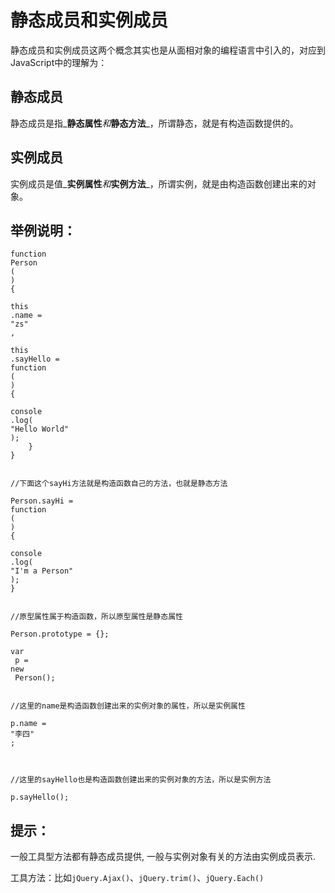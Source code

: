 # 静态成员和实例成员

静态成员和实例成员这两个概念其实也是从面相对象的编程语言中引入的，对应到JavaScript中的理解为：

## 静态成员 <a id="&#x9759;&#x6001;&#x6210;&#x5458;"></a>

静态成员是指_**静态属性**_和_**静态方法**_，所谓静态，就是有构造函数提供的。

## 实例成员 <a id="&#x5B9E;&#x4F8B;&#x6210;&#x5458;"></a>

实例成员是值_**实例属性**_和_**实例方法**_，所谓实例，就是由构造函数创建出来的对象。

## 举例说明： <a id="&#x4E3E;&#x4F8B;&#x8BF4;&#x660E;&#xFF1A;"></a>

```text
function
Person
(
)
{

this
.name = 
"zs"
,

this
.sayHello = 
function
(
)
{

console
.log(
"Hello World"
);
    }
}


//下面这个sayHi方法就是构造函数自己的方法，也就是静态方法

Person.sayHi = 
function
(
)
{

console
.log(
"I'm a Person"
);
}


//原型属性属于构造函数，所以原型属性是静态属性

Person.prototype = {};

var
 p = 
new
 Person();


//这里的name是构造函数创建出来的实例对象的属性，所以是实例属性

p.name = 
"李四"
;



//这里的sayHello也是构造函数创建出来的实例对象的方法，所以是实例方法

p.sayHello();
```

## 提示： <a id="&#x63D0;&#x793A;&#xFF1A;"></a>

一般工具型方法都有静态成员提供, 一般与实例对象有关的方法由实例成员表示.

工具方法：比如`jQuery.Ajax()`、`jQuery.trim()`、`jQuery.Each()`


